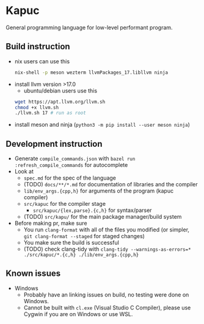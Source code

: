 # Kapuc
General programming language for low-level performant program.

## Build instruction
- nix users can use this
  ```bash
  nix-shell -p meson wezterm llvmPackages_17.libllvm ninja
  ```
- install llvm version >17.0
  - ubuntu/debian users use this
  ```bash
  wget https://apt.llvm.org/llvm.sh
  chmod +x llvm.sh
  ./llvm.sh 17 # run as root
  ```
- install meson and ninja (```python3 -m pip install --user meson ninja```)

## Development instruction
- Generate `compile_commands.json` with `bazel run :refresh_compile_commands` for autocomplete
- Look at
  - `spec.md` for the spec of the language
  - (TODO) `docs/**/*.md` for documentation of libraries and the compiler
  - `lib/env_args.{cpp,h}` for arguments of the program (kapuc compiler)
  - `src/kapuc` for the compiler stage
    - `src/kapuc/{lex,parse}.{c,h}` for syntax/parser
  - (TODO) `src/kapu/` for the main package manager/build system
- Before making pr, make sure
  - You run `clang-format` with all of the files you modified (or simpler, ```git clang-format --staged``` for staged changes)
  - You make sure the build is successful
  - (TODO) check clang-tidy with `clang-tidy --warnings-as-errors=* ./src/kapuc/*.{c,h} ./lib/env_args.{cpp,h}`

## Known issues
- Windows
  - Probably have an linking issues on build, no testing were done on Windows.
  - Cannot be built with `cl.exe` (Visual Studio C Compiler), please use Cygwin if you are on Windows or use WSL.

